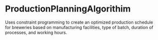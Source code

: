 # ProductionPlanningAlgorithim
Uses constraint programming to create an optimized production schedule for breweries based on manufacturing facilities, type of batch, duration of processes, and working hours.
